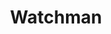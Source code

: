 ---
git: https://github.com/facebook/watchman
logohandle: facebook_watchman
sort: watchman
tags:
- facebook
title: Watchman
website: https://facebook.github.io/watchman/
---